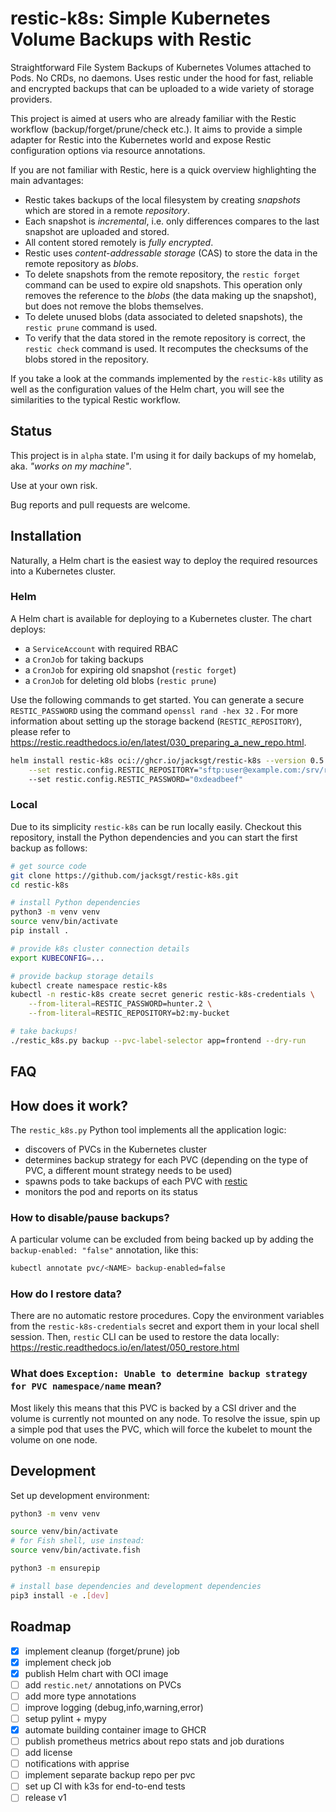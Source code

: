 # restic-k8s: Simple Kubernetes Volume Backups with Restic

Straightforward File System Backups of Kubernetes Volumes attached to Pods. No CRDs, no daemons.
Uses restic under the hood for fast, reliable and encrypted backups that can be uploaded to a wide variety of storage providers.

This project is aimed at users who are already familiar with the Restic workflow (backup/forget/prune/check etc.).
It aims to provide a simple adapter for Restic into the Kubernetes world and expose Restic configuration options via resource annotations.

If you are not familiar with Restic, here is a quick overview highlighting the main advantages:

* Restic takes backups of the local filesystem by creating *snapshots* which are stored in a remote *repository*.
* Each snapshot is *incremental*, i.e. only differences compares to the last snapshot are uploaded and stored.
* All content stored remotely is *fully encrypted*.
* Restic uses *content-addressable storage* (CAS) to store the data in the remote repository as *blobs*.
* To delete snapshots from the remote repository, the `restic forget` command can be used to expire old snapshots. This operation only removes the reference to the *blobs* (the data making up the snapshot), but does not remove the blobs themselves.
* To delete unused blobs (data associated to deleted snapshots), the `restic prune` command is used.
* To verify that the data stored in the remote repository is correct, the `restic check` command is used. It recomputes the checksums of the blobs stored in the repository.

If you take a look at the commands implemented by the `restic-k8s` utility as well as the configuration values of the Helm chart, you will see the similarities to the typical Restic workflow.

## Status

This project is in `alpha` state.
I'm using it for daily backups of my homelab, aka. *"works on my machine"*.

Use at your own risk.

Bug reports and pull requests are welcome.

## Installation

Naturally, a Helm chart is the easiest way to deploy the required resources into a Kubernetes cluster.

### Helm

A Helm chart is available for deploying to a Kubernetes cluster.
The chart deploys:

* a `ServiceAccount` with required RBAC
* a `CronJob` for taking backups
* a `CronJob` for expiring old snapshot (`restic forget`)
* a `CronJob` for deleting old blobs (`restic prune`)

Use the following commands to get started.
You can generate a secure `RESTIC_PASSWORD` using the command `openssl rand -hex 32` .
For more information about setting up the storage backend (`RESTIC_REPOSITORY`), please refer to <https://restic.readthedocs.io/en/latest/030_preparing_a_new_repo.html>.

```sh
helm install restic-k8s oci://ghcr.io/jacksgt/restic-k8s --version 0.5.0 \
    --set restic.config.RESTIC_REPOSITORY="sftp:user@example.com:/srv/restic-repo"
    --set restic.config.RESTIC_PASSWORD="0xdeadbeef"
```


### Local

Due to its simplicity `restic-k8s` can be run locally easily.
Checkout this repository, install the Python dependencies and you can start the first backup as follows:

```sh
# get source code
git clone https://github.com/jacksgt/restic-k8s.git
cd restic-k8s

# install Python dependencies
python3 -m venv venv
source venv/bin/activate
pip install .

# provide k8s cluster connection details
export KUBECONFIG=...

# provide backup storage details
kubectl create namespace restic-k8s
kubectl -n restic-k8s create secret generic restic-k8s-credentials \
    --from-literal=RESTIC_PASSWORD=hunter.2 \
    --from-literal=RESTIC_REPOSITORY=b2:my-bucket

# take backups!
./restic_k8s.py backup --pvc-label-selector app=frontend --dry-run
```

## FAQ

## How does it work?

The `restic_k8s.py` Python tool implements all the application logic:

* discovers of PVCs in the Kubernetes cluster
* determines backup strategy for each PVC (depending on the type of PVC, a different mount strategy needs to be used)
* spawns pods to take backups of each PVC with [restic](https://github.com/restic/restic/)
* monitors the pod and reports on its status

### How to disable/pause backups?

A particular volume can be excluded from being backed up by adding the `backup-enabled: "false"` annotation, like this:

```sh
kubectl annotate pvc/<NAME> backup-enabled=false
```

### How do I restore data?

There are no automatic restore procedures.
Copy the environment variables from the `restic-k8s-credentials` secret and export them in your local shell session.
Then, `restic` CLI can be used to restore the data locally: <https://restic.readthedocs.io/en/latest/050_restore.html>

### What does `Exception: Unable to determine backup strategy for PVC namespace/name` mean?

Most likely this means that this PVC is backed by a CSI driver and the volume is currently not mounted on any node. To resolve the issue, spin up a simple pod that uses the PVC, which will force the kubelet to mount the volume on one node.

## Development

Set up development environment:

```sh
python3 -m venv venv

source venv/bin/activate
# for Fish shell, use instead:
source venv/bin/activate.fish

python3 -m ensurepip

# install base dependencies and development dependencies
pip3 install -e .[dev]
```

## Roadmap

- [x] implement cleanup (forget/prune) job
- [x] implement check job
- [x] publish Helm chart with OCI image
- [ ] add `restic.net/` annotations on PVCs
- [ ] add more type annotations
- [ ] improve logging (debug,info,warning,error)
- [ ] setup pylint + mypy
- [x] automate building container image to GHCR
- [ ] publish prometheus metrics about repo stats and job durations
- [ ] add license
- [ ] notifications with apprise
- [ ] implement separate backup repo per pvc
- [ ] set up CI with k3s for end-to-end tests
- [ ] release v1
